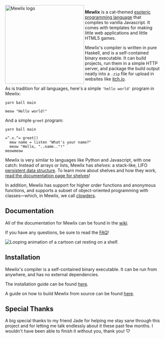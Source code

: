 <img align="left" width="256" height="256" src="logo.svg" alt="Mewlix logo">

**Mewlix** is a cat-themed [esoteric programming language](https://en.wikipedia.org/wiki/Esoteric_programming_language) that compiles to vanilla Javascript. It comes with templates for making little web applications and little HTML5 games.

Mewlix's compiler is written in pure Haskell, and is a self-contained binary executable. It can build projects, run them in a simple HTTP server, and package the build output neatly into a `.zip` file for upload in websites like [itch.io](https://itch.io/).

As is tradition for all languages, here's a simple `'hello world'` program in Mewlix:
```mewlix
yarn ball main 

meow "Hello world!"
```
And a simple `greet` program:
```mewlix
yarn ball main

=^.x.^= greet()
  mew name = listen "What's your name?"
  meow "Hello, "..name.."!"
meowmeow
```

Mewlix is very similar to languages like Python and Javascript, with one catch: Instead of arrays or lists, Mewlix has *shelves*: a stack-like, LIFO [persistent data structure](https://en.wikipedia.org/wiki/Persistent_data_structure). To learn more about shelves and how they work, [read the documentation page for shelves](todo)!

In addition, Mewlix has support for higher order functions and anonymous functions, and supports a subset of object-oriented programming with classes—which, in Mewlix, we call [clowders](https://www.merriam-webster.com/dictionary/clowder).

## Documentation
All of the documentation for Mewlix can be found in the [wiki](https://github.com/KBMackenzie/mewlix/wiki).

If you have any questions, be sure to read the [FAQ](https://github.com/KBMackenzie/mewlix/wiki/FAQ)!

![Looping animation of a cartoon cat resting on a shelf.](https://github.com/KBMackenzie/mewlix/wiki/imgs/cat-shelf.webp)

## Installation
Mewlix's compiler is a self-contained binary executable. It can be run from anywhere, and has no external dependencies.

The installation guide can be found [here](./INSTALL.md).

A guide on how to build Mewlix from source can be found [here](./INSTALL.md#build-from-source).

## Special Thanks
A big special thanks to my friend Jade for helping me stay sane through this project and for letting me talk endlessly about it these past few months. I wouldn't have been able to finish it without you, thank you! ♡
